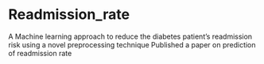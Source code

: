 # Readmission_rate
A Machine learning approach to reduce the diabetes  patient’s readmission risk using a novel preprocessing  technique 
Published a paper on prediction of readmission rate
